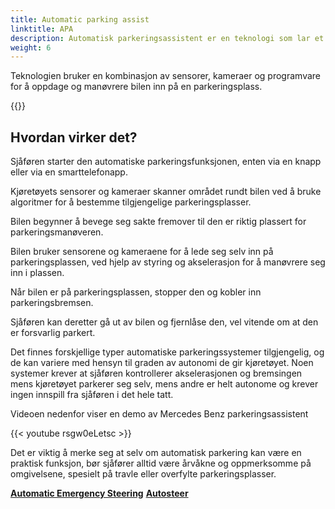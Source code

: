 ```yaml
---
title: Automatic parking assist
linktitle: APA
description: Automatisk parkeringsassistent er en teknologi som lar et kjøretøy parkere seg selv uten behov for menneskelig innblanding.
weight: 6
---
```

<!-- markdownlint-disable MD033 -->
Teknologien bruker en kombinasjon av sensorer, kameraer og programvare for å oppdage og manøvrere bilen inn på en parkeringsplass.

{{<evkxdisplayaddarticle />}}

## Hvordan virker det?

Sjåføren starter den automatiske parkeringsfunksjonen, enten via en knapp eller via en smarttelefonapp.

Kjøretøyets sensorer og kameraer skanner området rundt bilen ved å bruke algoritmer for å bestemme tilgjengelige parkeringsplasser.

Bilen begynner å bevege seg sakte fremover til den er riktig plassert for parkeringsmanøveren.

Bilen bruker sensorene og kameraene for å lede seg selv inn på parkeringsplassen, ved hjelp av styring og akselerasjon for å manøvrere seg inn i plassen.

Når bilen er på parkeringsplassen, stopper den og kobler inn parkeringsbremsen.

Sjåføren kan deretter gå ut av bilen og fjernlåse den, vel vitende om at den er forsvarlig parkert.

Det finnes forskjellige typer automatiske parkeringssystemer tilgjengelig, og de kan variere med hensyn til graden av autonomi de gir kjøretøyet. Noen systemer krever at sjåføren kontrollerer akselerasjonen og bremsingen mens kjøretøyet parkerer seg selv, mens andre er helt autonome og krever ingen innspill fra sjåføren i det hele tatt.

Videoen nedenfor viser en demo av Mercedes Benz parkeringsassistent

{{< youtube rsgw0eLetsc >}}

Det er viktig å merke seg at selv om automatisk parkering kan være en praktisk funksjon, bør sjåfører alltid være årvåkne og oppmerksomme på omgivelsene, spesielt på travle eller overfylte parkeringsplasser.

<div class="mt-3 mb-3">
    <a href="../automaticemergencysteering/" class="text-decoration-none text-black"><strong><i class="bi-arrow-left"></i> Automatic Emergency Steering</strong></a>
    <a href="../autosteer/" class="text-decoration-none text-black float-end"><strong>Autosteer <i class="bi-arrow-right"></i></strong></a>
</div>

